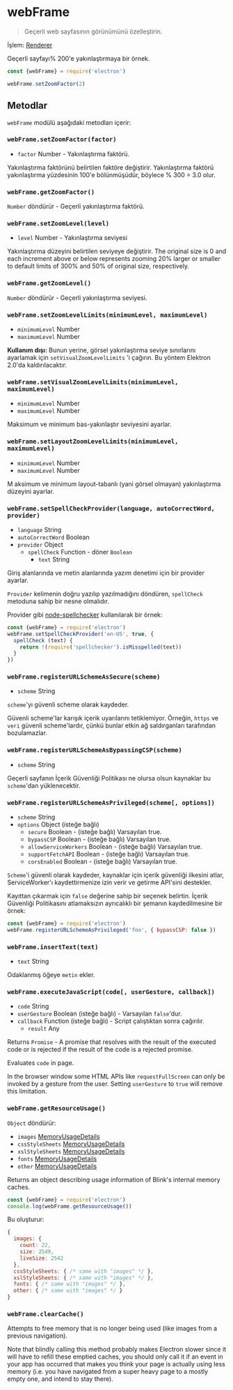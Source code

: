 # webFrame

> Geçerli web sayfasının görünümünü özelleştirin.

İşlem: [Renderer](../glossary.md#renderer-process)

Geçerli sayfayı% 200'e yakınlaştırmaya bir örnek.

```javascript
const {webFrame} = require('electron')

webFrame.setZoomFactor(2)
```

## Metodlar

`webFrame` modülü aşağıdaki metodları içerir:

### `webFrame.setZoomFactor(factor)`

* `factor` Number - Yakınlaştırma faktörü.

Yakınlaştırma faktörünü belirtilen faktöre değiştirir. Yakınlaştırma faktörü yakınlaştırma yüzdesinin 100'e bölünmüşüdür, böylece % 300 = 3.0 olur.

### `webFrame.getZoomFactor()`

`Number` döndürür - Geçerli yakınlaştırma faktörü.

### `webFrame.setZoomLevel(level)`

* `level` Number - Yakınlaştırma seviyesi

Yakınlaştırma düzeyini belirtilen seviyeye değiştirir. The original size is 0 and each increment above or below represents zooming 20% larger or smaller to default limits of 300% and 50% of original size, respectively.

### `webFrame.getZoomLevel()`

`Number` döndürür - Geçerli yakınlaştırma seviyesi.

### `webFrame.setZoomLevelLimits(minimumLevel, maximumLevel)`

* `minimumLevel` Number
* `maximumLevel` Number

**Kullanım dışı:** Bunun yerine, görsel yakınlaştırma seviye sınırlarını ayarlamak için `setVisualZoomLevelLimits` 'i çağırın. Bu yöntem Elektron 2.0'da kaldırılacaktır.

### `webFrame.setVisualZoomLevelLimits(minimumLevel, maximumLevel)`

* `minimumLevel` Number
* `maximumLevel` Number

Maksimum ve minimum bas-yakınlaştır seviyesini ayarlar.

### `webFrame.setLayoutZoomLevelLimits(minimumLevel, maximumLevel)`

* `minimumLevel` Number
* `maximumLevel` Number

M aksimum ve minimum layout-tabanlı (yani görsel olmayan) yakınlaştırma düzeyini ayarlar.

### `webFrame.setSpellCheckProvider(language, autoCorrectWord, provider)`

* `language` String
* `autoCorrectWord` Boolean
* `provider` Object 
  * `spellCheck` Function - döner `Boolean` 
    * `text` String

Giriş alanlarında ve metin alanlarında yazım denetimi için bir provider ayarlar.

`Provider` kelimenin doğru yazılıp yazılmadığını döndüren, `spellCheck` metoduna sahip bir nesne olmalıdır.

Provider gibi [node-spellchecker](https://github.com/atom/node-spellchecker) kullanılarak bir örnek:

```javascript
const {webFrame} = require('electron')
webFrame.setSpellCheckProvider('en-US', true, {
  spellCheck (text) {
    return !(require('spellchecker').isMisspelled(text))
  }
})
```

### `webFrame.registerURLSchemeAsSecure(scheme)`

* `scheme` String

`scheme`'yı güvenli scheme olarak kaydeder.

Güvenli scheme'lar karışık içerik uyarılarını tetiklemiyor. Örneğin, `https` ve `veri` güvenli scheme'lardır, çünkü bunlar etkin ağ saldırganları tarafından bozulamazlar.

### `webFrame.registerURLSchemeAsBypassingCSP(scheme)`

* `scheme` String

Geçerli sayfanın İçerik Güvenliği Politikası ne olursa olsun kaynaklar bu `scheme`'dan yüklenecektir.

### `webFrame.registerURLSchemeAsPrivileged(scheme[, options])`

* `scheme` String
* `options` Object (isteğe bağlı) 
  * `secure` Boolean - (isteğe bağlı) Varsayılan true.
  * `bypassCSP` Boolean - (isteğe bağlı) Varsayılan true.
  * `allowServiceWorkers` Boolean - (isteğe bağlı) Varsayılan true.
  * `supportFetchAPI` Boolean - (isteğe bağlı) Varsayılan true.
  * `corsEnabled` Boolean - (isteğe bağlı) Varsayılan true.

`Scheme`'i güvenli olarak kaydeder, kaynaklar için içerik güvenliği ilkesini atlar, ServiceWorker'ı kaydettirmenize izin verir ve getirme API'sini destekler.

Kayıttan çıkarmak için `false` değerine sahip bir seçenek belirtin. İçerik Güvenliği Politikasını atlamaksızın ayrıcalıklı bir şemanın kaydedilmesine bir örnek:

```javascript
const {webFrame} = require('electron')
webFrame.registerURLSchemeAsPrivileged('foo', { bypassCSP: false })
```

### `webFrame.insertText(text)`

* `text` String

Odaklanmış öğeye `metin` ekler.

### `webFrame.executeJavaScript(code[, userGesture, callback])`

* `code` String
* `userGesture` Boolean (isteğe bağlı) - Varsayılan `false`'dur.
* `callback` Function (isteğe bağlı) - Script çalıştıktan sonra çağırılır. 
  * `result` Any

Returns `Promise` - A promise that resolves with the result of the executed code or is rejected if the result of the code is a rejected promise.

Evaluates `code` in page.

In the browser window some HTML APIs like `requestFullScreen` can only be invoked by a gesture from the user. Setting `userGesture` to `true` will remove this limitation.

### `webFrame.getResourceUsage()`

`Object` döndürür:

* `images` [MemoryUsageDetails](structures/memory-usage-details.md)
* `cssStyleSheets` [MemoryUsageDetails](structures/memory-usage-details.md)
* `xslStyleSheets` [MemoryUsageDetails](structures/memory-usage-details.md)
* `fonts` [MemoryUsageDetails](structures/memory-usage-details.md)
* `other` [MemoryUsageDetails](structures/memory-usage-details.md)

Returns an object describing usage information of Blink's internal memory caches.

```javascript
const {webFrame} = require('electron')
console.log(webFrame.getResourceUsage())
```

Bu oluşturur:

```javascript
{
  images: {
    count: 22,
    size: 2549,
    liveSize: 2542
  },
  cssStyleSheets: { /* same with "images" */ },
  xslStyleSheets: { /* same with "images" */ },
  fonts: { /* same with "images" */ },
  other: { /* same with "images" */ }
}
```

### `webFrame.clearCache()`

Attempts to free memory that is no longer being used (like images from a previous navigation).

Note that blindly calling this method probably makes Electron slower since it will have to refill these emptied caches, you should only call it if an event in your app has occurred that makes you think your page is actually using less memory (i.e. you have navigated from a super heavy page to a mostly empty one, and intend to stay there).